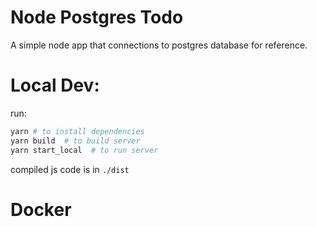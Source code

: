 # Node Postgres Todo

A simple node app that connections to postgres database for reference. 

# Local Dev:

run:
``` bash
yarn # to install dependencies
yarn build  # to build server 
yarn start_local  # to run server
```

compiled js code is in `./dist`

# Docker